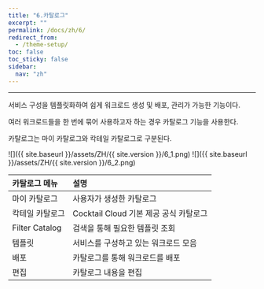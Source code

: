 ```yaml
---
title: "6.카탈로그"
excerpt: ""
permalink: /docs/zh/6/
redirect_from:
  - /theme-setup/
toc: false
toc_sticky: false
sidebar:
  nav: "zh"
---
```


---
서비스 구성을 템플릿화하여 쉽게 워크로드 생성 및 배포, 관리가 가능한 기능이다.

여러 워크로드들을 한 번에 묶어 사용하고자 하는 경우 카탈로그 기능을 사용한다.

카탈로그는 마이 카탈로그와 칵테일 카탈로그로 구분된다.

![]({{ site.baseurl }}/assets/ZH/{{ site.version }}/6_1.png)
![]({{ site.baseurl }}/assets/ZH/{{ site.version }}/6_2.png)

| **카탈로그 메뉴**    | **설명**                       |
| :------------- | :--------------------------- |
| 마이 카탈로그       | 사용자가 생성한 카탈로그                |
| 칵테일 카탈로그       | Cocktail Cloud 기본 제공 공식 카탈로그 |
| Filter Catalog | 검색을 통해 필요한 템플릿 조회            |
| 템플릿            | 서비스를 구성하고 있는 워크로드 모음      |
| 배포             | 카탈로그를 통해 워크로드를 배포            |
| 편집             | 카탈로그 내용을 편집                  |
